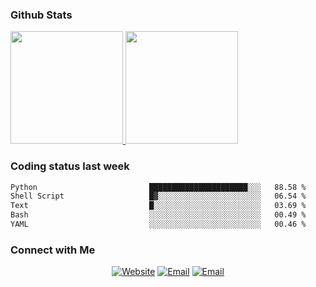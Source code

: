 
### Github Stats

<a href="https://github.com/lileixuan">
  <img height="180em" src="https://github-readme-stats.vercel.app/api?username=lileixuan&theme=buefy&show_icons=true" />
  <img height="180em" src="https://github-readme-stats.vercel.app/api/top-langs/?username=lileixuan&theme=buefy&layout=compact" />
</a>

### Coding status last week 

<!--START_SECTION:waka-->

```txt
Python                         ██████████████████████░░░   88.58 %
Shell Script                   █▓░░░░░░░░░░░░░░░░░░░░░░░   06.54 %
Text                           █░░░░░░░░░░░░░░░░░░░░░░░░   03.69 %
Bash                           ░░░░░░░░░░░░░░░░░░░░░░░░░   00.49 %
YAML                           ░░░░░░░░░░░░░░░░░░░░░░░░░   00.46 %
```

<!--END_SECTION:waka-->

### Connect with Me 

<p align="center">
<a href="https://www.koomu.cn/"><img alt="Website" src="https://img.shields.io/badge/Website-www.koomu.cn-blue?style=flat-square&logo=google-chrome"></a>
<a href="mailto:lileixuan@gmail.com"><img alt="Email" src="https://img.shields.io/badge/Email-lileixuan@gmail.com-blue?style=flat-square&logo=gmail"></a>
<a href="https://www.koomu.cn/rss/"><img alt="Email" src="https://img.shields.io/badge/RSS-www.koomu.cn%2Frss%2F-blue?style=flat-square&logo=rss"></a>


</p>
